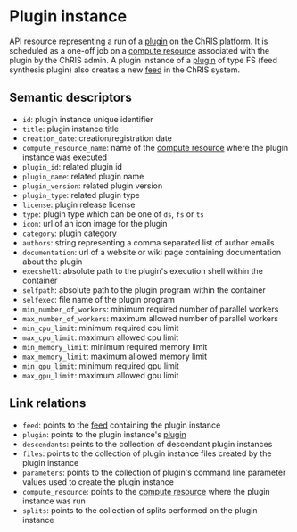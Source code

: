 # Plugin instance

API resource representing a run of a [plugin](plugin.md) on the ChRIS platform. It is 
scheduled as a one-off job on a [compute resource](computeresource.md) associated with the
plugin by the ChRIS admin. A plugin instance of a [plugin](plugin.md) of type FS (feed 
synthesis plugin) also creates a new [feed](feed.md) in the ChRIS system.

## Semantic descriptors

* `id`: plugin instance unique identifier
* `title`: plugin instance title
* `creation_date`: creation/registration date
* `compute_resource_name`: name of the [compute resource](computeresource.md) where 
  the plugin instance was executed
* `plugin_id`: related plugin id
* `plugin_name`: related plugin name
* `plugin_version`: related plugin version
* `plugin_type`: related plugin type
* `license`: plugin release license 
* `type`: plugin type which can be one of `ds`, `fs` or `ts` 
* `icon`: url of an icon image for the plugin
* `category`: plugin category
* `authors`: string representing a comma separated list of author emails
* `documentation`: url of a website or wiki page containing documentation about the 
  plugin
* `execshell`: absolute path to the plugin's execution shell within the container
* `selfpath`: absolute path to the plugin program within the container
* `selfexec`: file name of the plugin program
* `min_number_of_workers`: minimum required number of parallel workers
* `max_number_of_workers`: maximum allowed number of parallel workers
* `min_cpu_limit`: minimum required cpu limit
* `max_cpu_limit`: maximum allowed cpu limit
* `min_memory_limit`: minimum required memory limit
* `max_memory_limit`: maximum allowed memory limit
* `min_gpu_limit`: minimum required gpu limit
* `max_gpu_limit`: maximum allowed gpu limit


## Link relations

* `feed`: points to the [feed](feed.md) containing the plugin instance
* `plugin`: points to the plugin instance's [plugin](plugin.md) 
* `descendants`: points to the collection of descendant plugin instances
* `files`: points to the collection of plugin instance files created by the plugin 
  instance
* `parameters`: points to the collection of plugin's command line parameter values used 
to create the plugin instance
* `compute_resource`: points to the [compute resource](computeresource.md) where the 
  plugin instance was run
* `splits`: points to the collection of splits performed on the plugin instance
